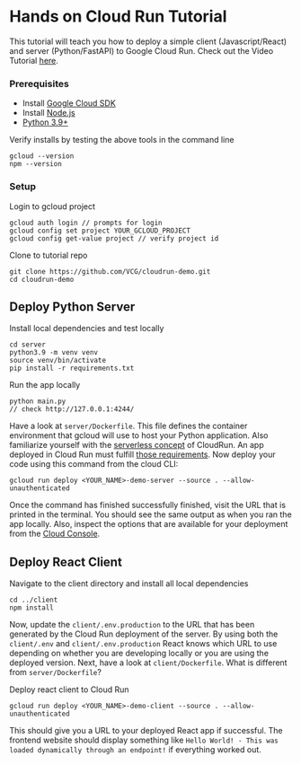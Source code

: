 # Hands on Cloud Run Tutorial

This tutorial will teach you how to deploy a simple client (Javascript/React) and server (Python/FastAPI) to Google Cloud Run. Check out the Video Tutorial [here](https://github.com/VCG/cloudrun-demo/blob/main/Tutorial.mp4). 

### Prerequisites

* Install [Google Cloud SDK](https://cloud.google.com/sdk/docs/install)
* Install [Node.js](https://nodejs.org/en/download/)
* [Python 3.9+](https://www.python.org/downloads/)

Verify installs by testing the above tools in the command line
```
gcloud --version
npm --version
```

### Setup

Login to gcloud project

```
gcloud auth login // prompts for login
gcloud config set project YOUR_GCLOUD_PROJECT
gcloud config get-value project // verify project id
```

Clone to tutorial repo

```
git clone https://github.com/VCG/cloudrun-demo.git
cd cloudrun-demo
```

## Deploy Python Server

Install local dependencies and test locally

```
cd server
python3.9 -m venv venv
source venv/bin/activate
pip install -r requirements.txt
```

Run the app locally

```
python main.py
// check http://127.0.0.1:4244/
```

Have a look at `server/Dockerfile`. This file defines the container environment that gcloud will use to host your Python application. Also familiarize yourself with the [serverless concept](https://en.wikipedia.org/wiki/Serverless_computing) of CloudRun. An app deployed in Cloud Run must fulfill [those requirements](https://cloud.google.com/run/docs/fit-for-run). Now deploy your code using this command from the cloud CLI:

```
gcloud run deploy <YOUR_NAME>-demo-server --source . --allow-unauthenticated
```

Once the command has finished successfully finished, visit the URL that is printed in the terminal. You should see the same output as when you ran the app locally. Also, inspect the options that are available for your deployment from the [Cloud Console](https://console.cloud.google.com/run?referrer=search&project=nsf-2124179-159391).

## Deploy React Client

Navigate to the client directory and install all local dependencies

```
cd ../client
npm install
```


Now, update the `client/.env.production` to the URL that has been generated by the Cloud Run deployment of the server. By using both the `client/.env` and `client/.env.production` React knows which URL to use depending on whether you are developing locally or you are using the deployed version. Next, have a look at `client/Dockerfile`. What is different from `server/Dockerfile`?  

Deploy react client to Cloud Run
```
gcloud run deploy <YOUR_NAME>-demo-client --source . --allow-unauthenticated
```
This should give you a URL to your deployed React app if successful. The frontend website should display something like `Hello World! - This was loaded dynamically through an endpoint!` if everything worked out. 
